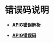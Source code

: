 # 错误码说明<a name="apig-zh-api-180713211"></a>

-   **[APIG错误解析](APIG错误解析.md)**  

-   **[APIG错误码](APIG错误码.md)**  


